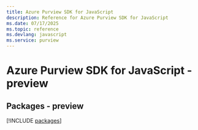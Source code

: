 ```yaml
---
title: Azure Purview SDK for JavaScript
description: Reference for Azure Purview SDK for JavaScript
ms.date: 07/17/2025
ms.topic: reference
ms.devlang: javascript
ms.service: purview
---
```

# Azure Purview SDK for JavaScript - preview
## Packages - preview
[!INCLUDE [packages](purview-index.md)]